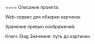 ==== Описание проекта:

Web-сервис для обзерки картинок


Хранение превью изображений:

Ключ: Etag
Значение: путь до картинки
